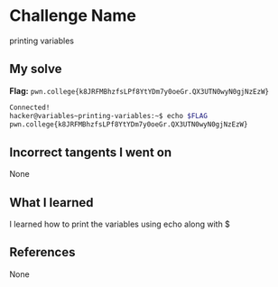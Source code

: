 # Challenge Name
printing variables

## My solve
**Flag:** `pwn.college{k8JRFMBhzfsLPf8YtYDm7y0oeGr.QX3UTN0wyN0gjNzEzW}`

```bash
Connected!
hacker@variables~printing-variables:~$ echo $FLAG
pwn.college{k8JRFMBhzfsLPf8YtYDm7y0oeGr.QX3UTN0wyN0gjNzEzW}
```
## Incorrect tangents I went on
None

## What I learned
I learned how to print the variables using echo along with $

## References 
None

